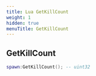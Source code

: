 ```yaml
---
title: Lua GetKillCount
weight: 1
hidden: true
menuTitle: GetKillCount
---
```

## GetKillCount
```lua
spawn:GetKillCount(); -- uint32
```